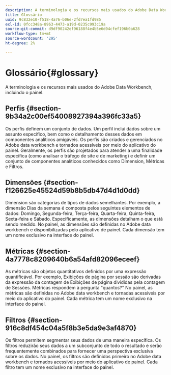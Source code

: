 ```yaml
---
description: A terminologia e os recursos mais usados do Adobe Data Workbench, incluindo o painel.
title: Glossário
uuid: 9c832e10-f518-4a76-b06e-2fd7ea1fd985
exl-id: 0fcc348a-8963-4473-a19d-0235c993c19a
source-git-commit: d9df90242ef96188f4e4b5e6d04cfef196b0a628
workflow-type: tm+mt
source-wordcount: '295'
ht-degree: 2%

---
```


# Glossário{#glossary}

A terminologia e os recursos mais usados do Adobe Data Workbench, incluindo o painel.

## Perfis {#section-9b34a2c00ef54008927394a396fc33a5}

Os perfis definem um conjunto de dados. Um perfil inclui dados sobre um assunto específico, bem como o detalhamento desses dados em componentes analíticos amigáveis. Os perfis são criados e gerenciados no Adobe data workbench e tornados acessíveis por meio do aplicativo do painel. Geralmente, os perfis são projetados para atender a uma finalidade específica (como analisar o tráfego de site e de marketing) e definir um conjunto de componentes analíticos conhecidos como Dimension, Métricas e Filtros.

## Dimensões {#section-f126625e45524d59b8b5db47d4d1d0dd}

Dimension são categorias de tipos de dados semelhantes. Por exemplo, a dimensão Dias da semana é composta pelos seguintes elementos de dados: Domingo, Segunda-feira, Terça-feira, Quarta-feira, Quinta-feira, Sexta-feira e Sábado. Especificamente, as dimensões detalham o que está sendo medido. No painel, as dimensões são definidas no Adobe data workbench e disponibilizadas pelo aplicativo de painel. Cada dimensão tem um nome exclusivo na interface do painel.

## Métricas {#section-4a7778c8209640b6a54afd82096eceef}

As métricas são objetos quantitativos definidos por uma expressão quantificável. Por exemplo, Exibições de página por sessão são derivadas da expressão da contagem de Exibições de página divididas pela contagem de Sessões. Métricas respondem à pergunta &quot;quantos?&quot; No painel, as métricas são definidas no Adobe data workbench e tornadas acessíveis por meio do aplicativo do painel. Cada métrica tem um nome exclusivo na interface do painel.

## Filtros {#section-916c8df454c04a5f8b3e5da9e3af4870}

Os filtros permitem segmentar seus dados de uma maneira específica. Os filtros reduzirão seus dados a um subconjunto de todo o resultado e serão frequentemente combinados para fornecer uma perspectiva exclusiva sobre os dados. No painel, os filtros são definidos primeiro no Adobe data workbench e tornados acessíveis por meio do aplicativo de painel. Cada filtro tem um nome exclusivo na interface do painel.

